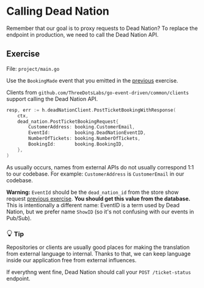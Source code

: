 # Calling Dead Nation

Remember that our goal is to proxy requests to Dead Nation?
To replace the endpoint in production, we need to call the Dead Nation API.

## Exercise

File: `project/main.go`

Use the `BookingMade` event that you emitted in the [previous](/trainings/go-event-driven/exercise/148ed9cd-29d4-4132-a57d-d1499e298897) exercise.

Clients from `github.com/ThreeDotsLabs/go-event-driven/common/clients` support calling the Dead Nation API.

```go
resp, err := h.deadNationClient.PostTicketBookingWithResponse(
    ctx,
    dead_nation.PostTicketBookingRequest{
        CustomerAddress: booking.CustomerEmail,
        EventId:         booking.DeadNationEventID,
        NumberOfTickets: booking.NumberOfTickets,
        BookingId:       booking.BookingID,
    },
)
```


As usually occurs, names from external APIs do not usually correspond 1:1 to our codebase.
For example: `CustomerAddress` is `CustomerEmail` in our codebase.

**Warning:** `EventId` should be the `dead_nation_id` from the store show request [previous exercise](/trainings/go-event-driven/exercise/d5291467-1e0b-442b-ac2e-e79141e96ff9).
**You should get this value from the database.**
This is intentionally a different name: EventID is a term used by Dead Nation, but we prefer name `ShowID` (so it's not confusing with our events in Pub/Sub).


<div class="alert alert-dismissible bg-light-primary d-flex flex-column flex-sm-row p-7 mb-10">
    <div class="d-flex flex-column">
        <h3 class="mb-5 text-dark">
			<svg xmlns="http://www.w3.org/2000/svg" width="16" height="16" fill="currentColor" class="bi bi-lightbulb text-primary" viewBox="0 0 16 16">
			  <path d="M2 6a6 6 0 1 1 10.174 4.31c-.203.196-.359.4-.453.619l-.762 1.769A.5.5 0 0 1 10.5 13a.5.5 0 0 1 0 1 .5.5 0 0 1 0 1l-.224.447a1 1 0 0 1-.894.553H6.618a1 1 0 0 1-.894-.553L5.5 15a.5.5 0 0 1 0-1 .5.5 0 0 1 0-1 .5.5 0 0 1-.46-.302l-.761-1.77a1.964 1.964 0 0 0-.453-.618A5.984 5.984 0 0 1 2 6zm6-5a5 5 0 0 0-3.479 8.592c.263.254.514.564.676.941L5.83 12h4.342l.632-1.467c.162-.377.413-.687.676-.941A5 5 0 0 0 8 1z"/>
			</svg>
			Tip
		</h3>
        <span>

Repositories or clients are usually good places for making the translation from external language to internal.
Thanks to that, we can keep language inside our application free from external influences.

</span>
	</div>
	</div>

If everythng went fine, Dead Nation should call your `POST /ticket-status` endpoint.


